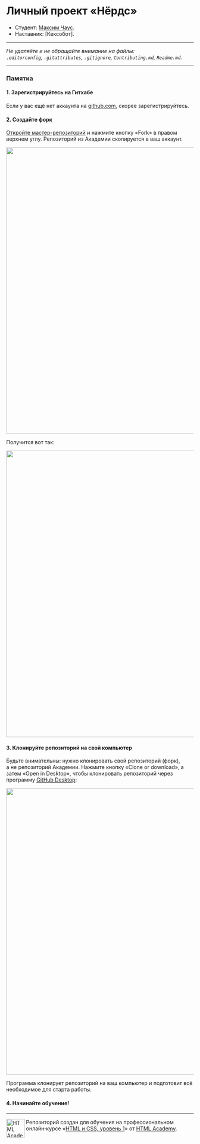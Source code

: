 # Личный проект «Нёрдс»* Студент: [Максим Чаус](https://up.htmlacademy.ru/htmlcss/27/user/837717).* Наставник: [Кексобот].---_Не удаляйте и не обращайте внимание на файлы:_<br>_`.editorconfig`, `.gitattributes`, `.gitignore`, `Contributing.md`, `Readme.md`._---### Памятка#### 1. Зарегистрируйтесь на ГитхабеЕсли у вас ещё нет аккаунта на [github.com](https://github.com/join), скорее зарегистрируйтесь.#### 2. Создайте форк[Откройте мастер-репозиторий](https://github.com/htmlacademy-htmlcss/837717-nerds-27) и нажмите кнопку «Fork» в правом верхнем углу. Репозиторий из Академии скопируется в ваш аккаунт.<img width="769" alt="" src="https://user-images.githubusercontent.com/10909/29037924-52d1116c-7bae-11e7-9578-341106737d80.jpg">Получится вот так:<img width="769" alt="" src="https://user-images.githubusercontent.com/10909/29037925-53c705e0-7bae-11e7-8a3f-bad04e33575e.jpg">#### 3. Клонируйте репозиторий на свой компьютерБудьте внимательны: нужно клонировать свой репозиторий (форк), а не репозиторий Академии. Нажмите кнопку «Clone or download», а затем «Open in Desktop», чтобы клонировать репозиторий через программу [GitHub Desktop](https://desktop.github.com):<img width="769" alt="" src="https://user-images.githubusercontent.com/10909/29037927-54ea5116-7bae-11e7-9595-f450cdea1e1c.jpg">Программа клонирует репозиторий на ваш компьютер и подготовит всё необходимое для старта работы.#### 4. Начинайте обучение!---<a href="https://htmlacademy.ru/intensive/htmlcss"><img align="left" width="50" height="50" alt="HTML Academy" src="https://up.htmlacademy.ru/static/img/intensive/htmlcss/logo-for-github-2.png"></a>Репозиторий создан для обучения на профессиональном онлайн‑курсе «[HTML и CSS, уровень 1](https://htmlacademy.ru/intensive/htmlcss)» от [HTML Academy](https://htmlacademy.ru).